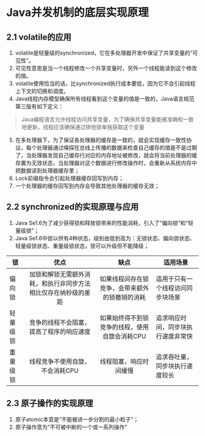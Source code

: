 # Java并发机制的底层实现原理

## 2.1 volatile的应用

1. volatile是轻量级的synchronized，它在多处理器开发中保证了共享变量的“可见性”。
2. 可见性意思是当一个线程修改一个共享变量时，另外一个线程能读到这个修改的值。
3. volatile使用恰当的话，比synchronized执行成本要低，因为它不会引起线程上下文的切换和调度。
4. Java线程内存模型确保所有线程看到这个变量的值是一致的，Java语言规范第三版有如下定义：
>Java编程语言允许线程访问共享变量，为了确保共享变量能被准确和一致地更新，线程应该确保通过排他锁单独获取这个变量

5. 在多处理器下，为了保证各处理器的缓存是一致的，就会实现缓存一致性协议，每个处理器通过嗅探在总线上传播的数据来检查自己缓存的值是不是过期了，当处理器发现自己缓存行对应的内存地址被修改，就会将当前处理器的缓存置为无效状态，当处理器对这个数据进行修改操作时，会重新从系统内存中把数据读到处理器缓存里；
6. Lock前缀指令会引起处理器缓存回写到内存；
7. 一个处理器的缓存回写到内存会导致其他处理器的缓存无效；

## 2.2 synchronized的实现原理与应用

1. Java Se1.6为了减少获得锁和释放锁带来的性能消耗，引入了“偏向锁”和“轻量级锁”；
2. Java Se1.6中锁以供有4种状态，级别由低到高为：无锁状态、偏向锁状态、轻量级锁状态、重量级锁状态，锁可以升级但不能降级；

| 锁      | 优点 | 缺点 | 适用场景 |
| -       | :-:     | :-:    | - |
| 偏向锁   | 加锁和解锁无需额外消耗，和执行非同步方法相比仅存在纳秒级的差距 | 如果线程间存在锁竞争，会带来额外的锁撤销的消耗 | 适用于只有一个线程访问同步块场景 | 
| 轻量级锁 | 竞争的线程不会阻塞，提高了程序的响应速度 | 如果始终得不到锁竞争的线程，使用自旋会消耗CPU | 追求响应时间，同步块执行速度非常快 | 
| 重量级锁 | 线程竞争不使用自旋，不会消耗CPU | 线程阻塞，响应时间缓慢 | 追求吞吐量，同步块执行速度较长 |

## 2.3 原子操作的实现原理

1. 原子atomic本意是“不能被进一步分割的最小粒子”；
2. 原子操作意为“不可被中断的一个或一系列操作”